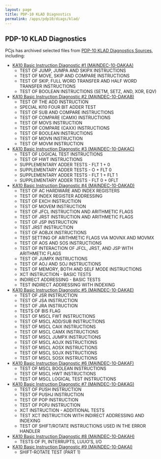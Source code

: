 ```yaml
---
layout: page
title: PDP-10 KLAD Diagnostics
permalink: /apps/pdp10/diags/klad/
---
```


PDP-10 KLAD Diagnostics
-----------------------

PCjs has archived selected files from
[PDP-10 KLAD Diagnostics Sources](http://pdp-10.trailing-edge.com/klad_sources/index.html), including:

- [KA10 Basic Instruction Diagnostic #1 (MAINDEC-10-DAKAA)](dakaa/)
	- TEST OF JUMP, JUMPA AND SKIPX INSTRUCTIONS
    - TEST OF MOVE, SKIP AND COMPARE INSTRUCTIONS
    - TEST OF SKIP, FULL WORD TRANSFER AND HALF WORD TRANSFER INSTRUCTIONS
    - TEST OF BOOLEAN INSTRUCTIONS (SETM, SETZ, AND, XOR, EQV)
- [KA10 Basic Instruction Diagnostic #2 (MAINDEC-10-DAKAB)](dakab/)
	- TEST OF THE ADD INSTRUCTION
	- SPECIAL KI10 FOUR BIT ADDER TEST
	- TEST OF SUB AND COMPARE INSTRUCTIONS
	- TEST OF COMPARE (CAMX) INSTRUCTIONS
	- TEST OF MOVS INSTRUCTION
	- TEST OF COMPARE (CAXX) INSTRUCTIONS
	- TEST OF BOOLEAN INSTRUCTIONS
	- TEST OF MOVN INSTRUCTION
	- TEST OF MOVM INSTRUCTION
- [KA10 Basic Instruction Diagnostic #3 (MAINDEC-10-DAKAC)](dakac/)
	- TEST OF LOGICAL TEST INSTRUCTIONS
	- TEST OF HWT INSTRUCTIONS
	- SUPPLEMENTARY ADDER TESTS - FLT 1 + 0
	- SUPPLEMENTARY ADDER TESTS - O + FLT 0
	- SUPPLEMENTARY ADDER TESTS - FLT 1 + FLT 1
	- SUPPLEMENTARY ADDER TESTS - FLT 0 + 0FLT
- [KA10 Basic Instruction Diagnostic #4 (MAINDEC-10-DAKAD)](dakad/)
	- TEST OF AC HARDWARE AND INDEX REGISTERS
	- TEST OF INDEX REGISTER ADDRESSING
	- TEST OF EXCH INSTRUCTION
	- TEST OF MOVEM INSTRUCTION
	- TEST OF JFCL INSTRUCTION AND ARITHMETIC FLAGS
	- TEST OF JRST INSTRUCTION AND ARITHMETIC FLAGS
	- TEST OF JSP INSTRUCTION
	- TEST JRST INSTRUCTION
	- TEST OF AOBJX INSTRUCTIONS
	- TEST SETTING OF ARITHMETIC FLAGS VIA MOVNX AND MOVMX
	- TEST OF AOS AND SOS INSTRUCTIONS
	- TEST OF INTERACTION OF JFCL, JRST, AND JSP WITH ARITHMETIC FLAGS
	- TEST OF JUMPX INSTRUCTIONS
	- TEST OF AOJ AND SOJ INSTRUCTIONS
	- TEST OF MEMORY, BOTH AND SELF MODE INSTRUCTIONS
	- XCT INSTRUCTION - BASIC TESTS
	- INDIRECT ADDRESSING - BASIC TESTS
	- TEST INDIRECT ADDRESSING WITH INDEXING
- [KA10 Basic Instruction Diagnostic #5 (MAINDEC-10-DAKAE)](dakae/)
	- TEST OF JSR INSTRUCTION
	- TEST OF JSA INSTRUCTION
	- TEST OF JRA INSTRUCTION
	- TESTS OF BIS FLAG
	- TEST OF MSCL FWT INSTRUCTIONS
	- TEST OF MSCL ADD/SUB INSTRUCTIONS
	- TEST OF MSCL CAIX INSTRUCTIONS
	- TEST OF MSCL CAMX INSTRUCTIONS
	- TEST OF MSCL JUMPX INSTRUCTIONS
	- TEST OF MSCL AOJX INSTRUCTIONS
	- TEST OF MSCL AOSX INSTRUCTIONS
	- TEST OF MSCL SOJX INSTRUCTIONS
	- TEST OF MSCL SOSX INSTRUCTIONS
- [KA10 Basic Instruction Diagnostic #6 (MAINDEC-10-DAKAF)](dakaf/)
	- TEST OF MSCL BOOLEAN INSTRUCTIONS
	- TEST OF MSCL HWT INSTRUCTIONS
	- TEST OF MSCL LOGICAL TEST INSTRUCTIONS
- [KA10 Basic Instruction Diagnostic #7 (MAINDEC-10-DAKAG)](dakag/)
	- TEST OF PUSH INSTRUCTION
	- TEST OF PUSHJ INSTRUCTION
	- TEST OF POP INSTRUCTION
	- TEST OF POPJ INSTRUCTION
	- XCT INSTRUCTION - ADDITIONAL TESTS
	- TEST XCT INSTRUCTION WITH INDIRECT ADDRESSING AND INDEXING
	- TEST OF SHIFT/ROTATE INSTRUCTIONS USED IN THE ERROR HANDLER
- [KA10 Basic Instruction Diagnostic #8 (MAINDEC-10-DAKAH)](dakah/)
	- TESTS OF PI, INTERRUPTS, LUUO'S, I/O
- [KA10 Basic Instruction Diagnostic #9 (MAINDEC-10-DAKAI)](dakai/)
	- SHIFT-ROTATE TEST (PART 1)
